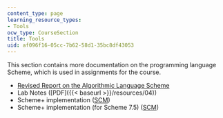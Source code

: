 ```yaml
---
content_type: page
learning_resource_types:
- Tools
ocw_type: CourseSection
title: Tools
uid: af096f16-05cc-7b62-58d1-35bc8df43053
---
```


This section contains more documentation on the programming language Scheme, which is used in assignments for the course.

*   [Revised Report on the Algorithmic Language Scheme](http://www.swiss.ai.mit.edu/~jaffer/r5rs_toc.html)
*   Lab Notes ([PDF]({{< baseurl >}}/resources/04))
*   Scheme+ implementation ([SCM](./resolveuid/562ab809d982156cccf5c758fd7f0557))
*   Scheme+ implementation (for Scheme 7.5) ([SCM](./resolveuid/ef83ee9dd984b185a237df329c117f5d))